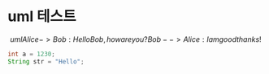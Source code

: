 # uml 테스트
$$uml
Alice->Bob: Hello Bob, how are you?
Bob-->Alice: I am good thanks!
$$

```java
int a = 1230;
String str = "Hello";
```